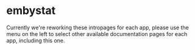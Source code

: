# embystat

Currently we're reworking these intropages for each app, please use the menu on the left to select other available documentation pages for each app, including this one.
